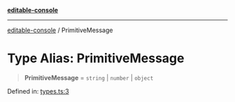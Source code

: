 [**editable-console**](../README.md)

***

[editable-console](../globals.md) / PrimitiveMessage

# Type Alias: PrimitiveMessage

> **PrimitiveMessage** = `string` \| `number` \| `object`

Defined in: [types.ts:3](https://github.com/im-nassinger/editable-console/blob/main/src/types.ts#L3)
